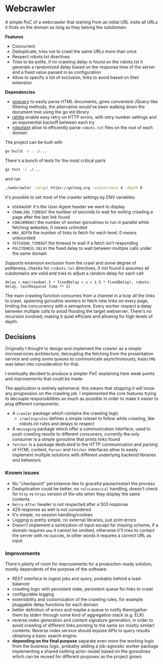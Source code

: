 Webcrawler
==========

A simple PoC of a webcrawler that starting from an initial URL visits all URLs
it finds on the domain as long as they belong the subdomain.

**Features**

- Concurrent
- Deduplicate, tries not to crawl the same URLs more than once
- Respect robots.txt directives
- Tries to be polite, if no crawling delay is found on the robots.txt it
  generate a randomized delay based on the response time of the server and a
  fixed value passed in as configuration
- Allow to specify a list of exclusion, links to avoid based on their extension

**Dependencies**

- [goquery](https://github.com/PuerkitoBio/goquery) to easily parse HTML
  documents, gives convenient JQuery-like filtering methods, the alternative
  would've been walking down the document tree using the go std library
- [rehttp](https://github.com/PuerkitoBio/rehttp) enable easy retry on HTTP
  errors, with retry number settings and an exponential backoff between each
  try
- [robotstxt](github.com/temoto/robotstxt) allow to efficiently parse
  `robots.txt` files on the root of each domain

The project can be built with

```sh
go build -o . ./...
```

There's a bunch of tests for the most critical parts
```sh
go test -v ./...
```

and run

```sh
./webcrawler -target https://golang.org -concurrency 4 -depth 8
```

it's possible to set most of the crawler settings by ENV variables:

- `USERAGENT` it's the User-Agent header we want to display
- `CRAWLING_TIMEOUT` the number of seconds to wait for exiting crawling a page
  after the last link found
- `CONCURRENCY` the number of worker goroutines to run in parallel while
  fetching websites; 0 means unlimited
- `MAX_DEPTH` the number of links to fetch for each level; 0 means unbounded
- `FETCHING_TIMEOUT` the timeout to wait if a fetch isn't responding
- `POLITENESS_DELAY` the fixed delay to wait between multiple calls under the
  same domain

Supports extension exclusion from the crawl and some degree of politeness,
checks for `/robots.txt` directives, if not found it assumes all subdomains are
valid and tries to adjust a random delay for each call:

`delay = max(random(.5 * fixedDelay < x < 1.5 * fixedDelay), robots-delay, lastResponse time ** 2)`

The main crawling function consumes from a channel in a loop all the links to
crawl, spawning goroutine workers to fetch new links on every page, limiting
the concurrency with a semaphore. Every worker respect a delay between
multiple calls to avoid flooding the target webserver.
There's no recursion involved, making it quiet efficient and allowing for
high levels of depth.

## Decisions

Originally I thought to design and implement the crawler as a simple
microservices architecture, decoupling the fetching from the presentation
service and using some queues to communicate asynchronously, `RabbitMQ` was
taken into consideration for that.

I eventually decided to produce a simpler PoC explaining here weak points and
improvements that could be made.

The application is entirely ephemeral, this means that stopping it will loose
any progression on the crawling job. I implemented the core features trying to
decouple responsibilities as much as possible in order to make it easier to
plug different components:

- A `crawler` package which contains the crawling logic
    - `crawlingrules` defines a simple ruleset to follow while crawling, like
      robots.txt rules and delays to respect
- A `messaging` package which offer a communication interface, used to push
  crawling results to different consumers, currently the only consumer is a
  simple goroutine that prints links found
- `fetcher` is a package dedicated to the HTTP communication and parsing of
  HTML content, `Parser` and `Fetcher` interfaces allow to easily implement
  multiple solutions with different underlying backend libraries and behaviors

### Known issues

- No "checkpoint" persistence-like to graceful pause/restart the process
- Deduplication could be better, no `rel=canonical` handling, doesn't check
  for `http` vs `https` version of the site when they display the same contents
- `Retry-After` header is not respected after a 503 response
- 429 response as well is not considered
- It's simple, no session handling/cookies
- Logging is pretty simple, no external libraries, just print errors
- Doesn't implement a sanitization of input except for missing scheme,
  if a domain requires `www` it cannot be omitted, otherwise it'll tries
  to contact the server with no succes, in other words it requires a correct
  URL as input

### Improvements

There's plenty of room for improvements for a production-ready solution, mostly
dependents of the purpose of the software:

- REST interface to ingest jobs and query, probably behind a load-balancer
- crawling logic with persistent state, persistent queue for links to crawl
- configurable logging
- extensibility and customization of the crawling rules, for example pluggable
  delay functions for each domain
- better definition of errors and maybe a queue to notify them/gather them by
  stderr through some kind of aggregation stack (e.g. ELK)
- reverse index generation and content signature generation, in order to avoid
  crawling of different links pointing to the same (or mostly similar)
  contents. Reverse index service should expose APIs to query results obtaining
  a basic search engine.
- **depending on the final purpose** separate even more the working logic from
  the business logic, probably adding a job-agnostic worker package
  implementing a shared nothing actor-model based on the goroutines which can
  be reused for different purposes as the project grows
